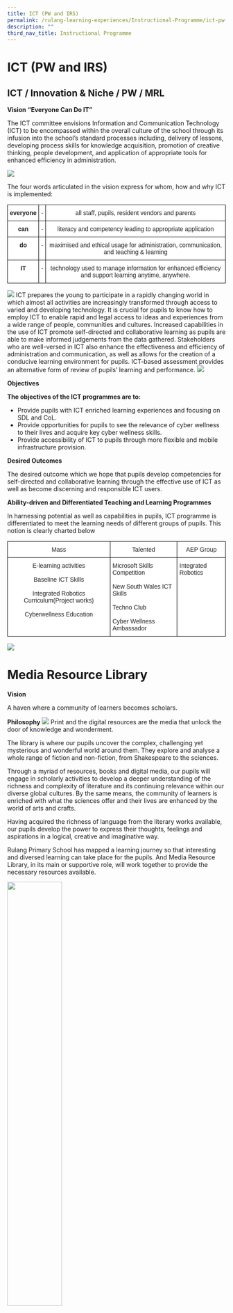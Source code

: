 ```yaml
---
title: ICT (PW and IRS)
permalink: /rulang-learning-experiences/Instructional-Programme/ict-pw-and-irs
description: ""
third_nav_title: Instructional Programme
---
```

# ICT (PW and IRS)
## ICT / Innovation & Niche / PW / MRL

**Vision**
**“Everyone Can Do IT”**

The ICT committee envisions Information and Communication Technology (ICT) to be encompassed within the overall culture of the school through its infusion into the school’s standard processes including, delivery of lessons, developing process skills for knowledge acquisition, promotion of creative thinking, people development, and application of appropriate tools for enhanced efficiency in administration.

![](/images/IMG-20170605-WA0015.jpg)

The four words articulated in the vision express for whom, how and why ICT is implemented:

<style type="text/css">
.tg  {border-collapse:collapse;border-spacing:0;}
.tg td{border-color:black;border-style:solid;border-width:1px;font-family:Arial, sans-serif;font-size:14px;
  overflow:hidden;padding:10px 5px;word-break:normal;}
.tg th{border-color:black;border-style:solid;border-width:1px;font-family:Arial, sans-serif;font-size:14px;
  font-weight:normal;overflow:hidden;padding:10px 5px;word-break:normal;}
.tg .tg-4ufn{background-color:#FFF;color:#222;font-weight:bold;text-align:center;vertical-align:top}
.tg .tg-lygy{background-color:#FFF;color:#222;text-align:center;vertical-align:top}
</style>
<table class="tg">
<thead>
  <tr>
    <th class="tg-4ufn">everyone</th>
    <th class="tg-lygy">-</th>
    <th class="tg-lygy">all staff, pupils, resident vendors and parents</th>
  </tr>
</thead>
<tbody>
  <tr>
    <td class="tg-4ufn">can</td>
    <td class="tg-lygy">-</td>
    <td class="tg-lygy">literacy and competency leading to appropriate application</td>
  </tr>
  <tr>
    <td class="tg-4ufn">do</td>
    <td class="tg-lygy">-</td>
    <td class="tg-lygy">maximised and ethical usage for administration, communication, and teaching &amp; learning</td>
  </tr>
  <tr>
    <td class="tg-4ufn">IT</td>
    <td class="tg-lygy">-</td>
    <td class="tg-lygy">technology used to manage information for enhanced efficiency <br>and support learning anytime, anywhere.</td>
  </tr>
</tbody>
</table>

![](/images/IMG_4719.jpg)
ICT prepares the young to participate in a rapidly changing world in which almost all activities are increasingly transformed through access to varied and developing technology. It is crucial for pupils to know how to employ ICT to enable rapid and legal access to ideas and experiences from a wide range of people, communities and cultures. Increased capabilities in the use of ICT promote self-directed and collaborative learning as pupils are able to make informed judgements from the data gathered.
Stakeholders who are well-versed in ICT also enhance the effectiveness and efficiency of administration and communication, as well as allows for the creation of a conducive learning environment for pupils. ICT-based assessment provides an alternative form of review of pupils’ learning and performance.
![](/images/Camera_01_27022014_027.jpg)

**Objectives**

**The objectives of the ICT programmes are to:**

* Provide pupils with ICT enriched learning experiences and focusing on SDL and CoL.
* Provide opportunities for pupils to see the relevance of cyber wellness to their lives and acquire key cyber wellness skills.
* Provide accessibility of ICT to pupils through more flexible and mobile infrastructure provision.

**Desired Outcomes**

The desired outcome which we hope that pupils develop competencies for self-directed and collaborative learning through the effective use of ICT as well as become discerning and responsible ICT users.

**Ability-driven and Differentiated Teaching and Learning Programmes**

In harnessing potential as well as capabilities in pupils, ICT programme is differentiated to meet the learning needs of different groups of pupils. This notion is clearly charted below

<style type="text/css">
.tg  {border-collapse:collapse;border-spacing:0;}
.tg td{border-color:black;border-style:solid;border-width:1px;font-family:Arial, sans-serif;font-size:14px;
  overflow:hidden;padding:10px 5px;word-break:normal;}
.tg th{border-color:black;border-style:solid;border-width:1px;font-family:Arial, sans-serif;font-size:14px;
  font-weight:normal;overflow:hidden;padding:10px 5px;word-break:normal;}
.tg .tg-a3j2{background-color:#FFF;color:#222;text-align:center;vertical-align:middle}
.tg .tg-lygy{background-color:#FFF;color:#222;text-align:center;vertical-align:top}
.tg .tg-tsok{background-color:#FFF;color:#222;text-align:left;vertical-align:top}
</style>
<table class="tg">
<thead>
  <tr>
    <th class="tg-a3j2"><span style="color:#222;background-color:transparent">Mass</span></th>
    <th class="tg-a3j2"><span style="color:#222;background-color:transparent">Talented</span></th>
    <th class="tg-a3j2"><span style="color:#222;background-color:transparent">AEP Group</span></th>
  </tr>
</thead>
<tbody>
  <tr>
    <td class="tg-lygy">E-learning activities <br><br>Baseline ICT Skills<br><br>Integrated Robotics Curriculum(Project works)<br><br>Cyberwellness Education</td>
    <td class="tg-tsok">Microsoft Skills Competition<br><br>New South Wales ICT Skills<br><br>Techno Club<br><br>Cyber Wellness Ambassador</td>
    <td class="tg-tsok">Integrated Robotics</td>
  </tr>
</tbody>
</table>

![](/images/IMG-20170605-WA0032.jpg)

# Media Resource Library
**Vision**

A haven where a community of learners becomes scholars.

**Philosophy**
![](/images/IMG_1479.jpg)
Print and the digital resources are the media that unlock the door of knowledge and wonderment.

The library is where our pupils uncover the complex, challenging yet mysterious and wonderful world around them. They explore and analyse a whole range of fiction and non-fiction, from Shakespeare to the sciences.

Through a myriad of resources, books and digital media, our pupils will engage in scholarly activities to develop a deeper understanding of the richness and complexity of literature and its continuing relevance within our diverse global cultures. By the same means, the community of learners is enriched with what the sciences offer and their lives are enhanced by the world of arts and crafts.

Having acquired the richness of language from the literary works available, our pupils develop the power to express their thoughts, feelings and aspirations in a logical, creative and imaginative way.

Rulang Primary School has mapped a learning journey so that interesting and diversed learning can take place for the pupils. And Media Resource Library, in its main or supportive role, will work together to provide the necessary resources available.

<img src="/images/20170803_091336.jpg" 
     style="width:50%">
		 
<img src="/images/20170803_091426.jpg" 
     style="width:50%">

**Objectives**

<img src="/images/picture%201.jpg" 
     style="width:50%">

The Media Resource Library strives to provide opportunities for pupils to develop their enjoyment, confidence and independence in learning and using multi-media resources.

This requires the Media Resource Library to
develop a current collection of multi-media resources for the Media Resource Library and iRead books for the class library that is relevant to all
create areas within the library to accommodate various purpose and use for both staff and pupils

**Desired Outcomes**

With the wide range of books and fun activities held regularly, the library is an inviting place to more than just read!

**Differentiated Teaching and Learning Programme for Readers**

<style type="text/css">
.tg  {border-collapse:collapse;border-spacing:0;}
.tg td{border-color:black;border-style:solid;border-width:1px;font-family:Arial, sans-serif;font-size:14px;
  overflow:hidden;padding:10px 5px;word-break:normal;}
.tg th{border-color:black;border-style:solid;border-width:1px;font-family:Arial, sans-serif;font-size:14px;
  font-weight:normal;overflow:hidden;padding:10px 5px;word-break:normal;}
.tg .tg-baqh{text-align:center;vertical-align:top}
.tg .tg-amwm{font-weight:bold;text-align:center;vertical-align:top}
</style>
<table class="tg">
<thead>
  <tr>
    <th class="tg-amwm">Avid Readers</th>
    <th class="tg-amwm">Enthusiastic Readers</th>
    <th class="tg-amwm">Novice Readers</th>
  </tr>
</thead>
<tbody>
  <tr>
    <td class="tg-amwm" colspan="3">Activities</td>
  </tr>
  <tr>
    <td class="tg-baqh"><span style="background-color:transparent">Avid Readers </span>Class Library (iRead Books)<br><br><span style="background-color:transparent">Movies@MRL </span><br><br><span style="background-color:transparent">Book Talk &amp; Book Recommendation </span><br><br><span style="background-color:transparent">Aesthetic-cum-MRL Week</span></td>
    <td class="tg-baqh"><span style="background-color:transparent">Avid Readers</span><br><br><span style="background-color:transparent">Class Library (iRead Books) </span><br><br><span style="background-color:transparent">Once Upon A Time@MRL Movies@MRL </span><br><br><span style="background-color:transparent">Book Talk &amp; Book Recommendation </span><br><br><span style="background-color:transparent">Aesthetic-cum-MRL Week</span></td>
    <td class="tg-baqh"><br><span style="background-color:transparent">Avid Readers </span><br><br><span style="background-color:transparent">Class Library (iRead Books) </span><br><br><span style="background-color:transparent">Once Upon A Time@MRL Movies@MRL</span><br><span style="background-color:transparent"> </span><br><span style="background-color:transparent">Book Talk &amp; Book Recommendation </span><br><br><span style="background-color:transparent">Aesthetic-cum-MRL Week</span></td>
  </tr>
  <tr>
    <td class="tg-amwm" colspan="3">Spaces</td>
  </tr>
  <tr>
    <td class="tg-baqh"><span style="background-color:transparent">Mini Auditorium </span><br><br><span style="background-color:transparent">Thematic Display Board</span><br><span style="background-color:transparent"> </span><br><span style="background-color:transparent">My Work Station</span><br><span style="background-color:transparent"> </span><br><span style="background-color:transparent">Class Library</span><br><span style="background-color:transparent"> </span><br><span style="background-color:transparent">Various study and reading corners in the library (Reference, Fiction and Non-Fiction)</span></td>
    <td class="tg-baqh"><span style="background-color:transparent">Mini Auditorium </span><br><br><span style="background-color:transparent">Thematic Display Board </span><br><br><span style="background-color:transparent">My Learning Space </span><br><br><span style="background-color:transparent">My Work Station </span><br><br><span style="background-color:transparent">Class Library </span><br><br><span style="background-color:transparent">Various study and reading corners in the library (Reference, Fiction and Non-Fiction)</span></td>
    <td class="tg-baqh"><span style="background-color:transparent">Mini Auditorium </span><br><br><span style="background-color:transparent">Thematic Display Board </span><br><br><span style="background-color:transparent">My Learning Space </span><br><br><span style="background-color:transparent">My Work Station </span><br><br><span style="background-color:transparent">Class Library </span><br><br><span style="background-color:transparent">Various study and reading corners in the library</span></td>
  </tr>
</tbody>
</table>